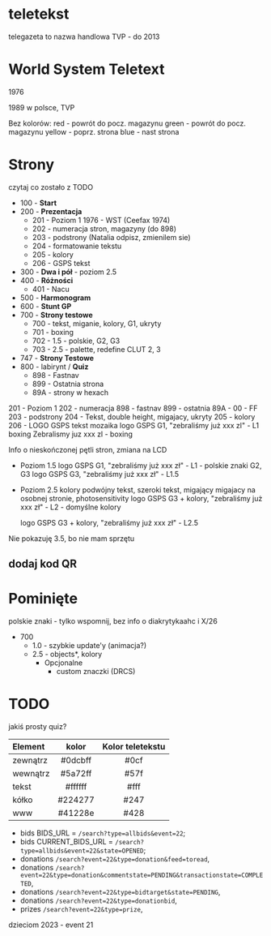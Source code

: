 # teletekst

telegazeta to nazwa handlowa TVP - do 2013

<!-- # Telewizja analogowa ? -->

# World System Teletext

1976

1989 w polsce, TVP

Bez kolorów:
red - powrót do pocz. magazynu
green - powrót do pocz. magazynu
yellow - poprz. strona
blue - nast strona

# Strony

czytaj co zostało z TODO

- 100 - **Start**
- 200 - **Prezentacja**
  - 201 - Poziom 1 1976 - WST (Ceefax 1974)
  - 202 - numeracja stron, magazyny (do 898)
  - 203 - podstrony (Natalia odpisz, zmienilem sie)
  - 204 - formatowanie tekstu
  - 205 - kolory
  - 206 - GSPS tekst
- 300 - **Dwa i pół** - poziom 2.5
- 400 - **Różności**
  - 401 - Nacu
- 500 - **Harmonogram**
- 600 - **Stunt GP**
- 700 - **Strony testowe**
  - 700 - tekst, miganie, kolory, G1, ukryty
  - 701 - boxing
  - 702 - 1.5 - polskie, G2, G3
  - 703 - 2.5 - palette, redefine CLUT 2, 3
- 747 - **Strony Testowe**
- 800 - labirynt / **Quiz**
  - 898 - Fastnav
  - 899 - Ostatnia strona
  - 89A - strony w hexach

201 - Poziom 1
202 - numeracja
898 - fastnav
899 - ostatnia
89A - 00 - FF
203 - podstrony
204 - Tekst, double height, migajacy, ukryty
205 - kolory
206 - LOGO GSPS tekst
mozaika
logo GSPS G1, "zebraliśmy już xxx zl" - L1
boxing
Zebralismy juz xxx zl - boxing

Info o nieskończonej pętli stron, zmiana na LCD

- Poziom 1.5
  logo GSPS G1, "zebraliśmy już xxx zł" - L1 - polskie znaki
  G2, G3
  logo GSPS G3, "zebraliśmy już xxx zł" - L1.5

- Poziom 2.5
  kolory
  podwójny tekst, szeroki tekst, migający
  migajacy na osobnej stronie, photosensitivity
  logo GSPS G3 + kolory, "zebraliśmy już xxx zł" - L2 - domyślne kolory
   <!-- Ale szybko poziom 2 został zatąpiony poziomem 2.5, który pozwalał na podmianę 16 kolorów na własne, z puli 4096 kolorów-->
  logo GSPS G3 + kolory, "zebraliśmy już xxx zł" - L2.5

Nie pokazuję 3.5, bo nie mam sprzętu

## dodaj kod QR

# Pominięte

polskie znaki - tylko wspomnij, bez info o diakrytykaahc i X/26

- 700
  - 1.0 - szybkie update'y (animacja?)
  - 2.5 - objects\*, kolory
    - Opcjonalne
      - custom znaczki (DRCS)

# TODO

jakiś prosty quiz?

| Element  |  kolor  | Kolor teletekstu |
| :------- | :-----: | :--------------: |
| zewnątrz | #0dcbff |       #0cf       |
| wewnątrz | #5a72ff |       #57f       |
| tekst    | #ffffff |       #fff       |
| kółko    | #224277 |       #247       |
| www      | #41228e |       #428       |

- bids BIDS_URL = `/search?type=allbids&event=22`;
- bids CURRENT_BIDS_URL = `/search?type=allbids&event=22&state=OPENED`;
- donations `/search?event=22&type=donation&feed=toread`,
- donations `/search?event=22&type=donation&commentstate=PENDING&transactionstate=COMPLETED`,
- donations `/search?event=22&type=bidtarget&state=PENDING`,
- donations `/search?event=22&type=donationbid`,
- prizes `/search?event=22&type=prize`,

dzieciom 2023 - event 21
